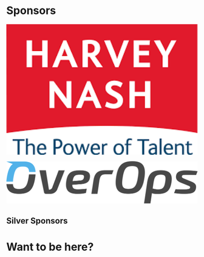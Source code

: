 # Sponsors
<img src="images/harvey-nash.png" style="border: none;background-color:white;"  width="600px"/></br>

<img src="images/overops.svg" style="border: none;background-color:white;"  width="600px"/></br>

## Silver Sponsors
<div>
<h1>Want to be here?</h1>
</div>
